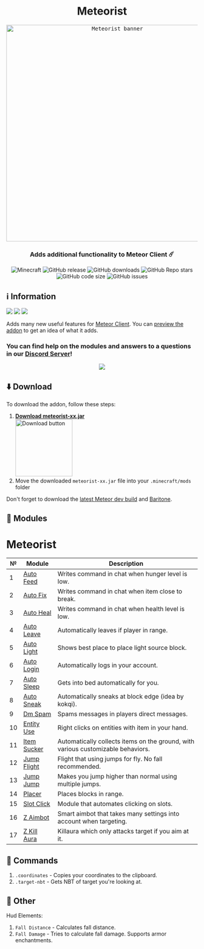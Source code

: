 <div align="center">
  <h1>Meteorist</h1>
  <kbd>
    <img width="569" alt="Meteorist banner" src="https://repository-images.githubusercontent.com/473465587/c518731b-777d-4af8-9678-155061a286aa">
  </kbd>
  <h3>Adds additional functionality to Meteor Client ☄️</h3>
  <img alt="Minecraft" src="https://img.shields.io/badge/Minecraft-1.20.2-c800c8?logo=hackthebox&logoColor=white&style=flat-square">
  <img alt="GitHub release" src="https://img.shields.io/github/v/release/Zgoly/Meteorist?color=9851e3&include_prereleases&style=flat-square">
  <img alt="GitHub downloads" src="https://img.shields.io/github/downloads/Zgoly/Meteorist/total?color=5f6fed&logo=github&style=flat-square">
  <img alt="GitHub Repo stars" src="https://img.shields.io/github/stars/zgoly/meteorist?label=%E2%AD%90%20stars&color=0782ea&style=flat-square">
  <img alt="GitHub code size" src="https://img.shields.io/github/languages/code-size/zgoly/meteorist?color=008edc&style=flat-square">
  <img alt="GitHub issues" src="https://img.shields.io/github/issues/zgoly/meteorist?color=0096c8&style=flat-square">
</div>

## ℹ️ Information
<a alt="Suggest a Feature" href="https://github.com/Zgoly/Meteorist/issues/new?assignees=&labels=enhancement&template=suggestion.yml&title=%5BSuggestion%5D"><img src="https://img.shields.io/badge/Suggest%20a%20Feature-3200c8?style=flat-square"/></a>
<a alt="Report a Bug" href="https://github.com/Zgoly/Meteorist/issues/new?assignees=&labels=bug&template=bug.yml&title=%5BBug%5D"><img src="https://img.shields.io/badge/Report%20a%20Bug-c83232?style=flat-square"/></a>
<a alt="Contribute" href="https://github.com/Zgoly/Meteorist/pulls"><img src="https://img.shields.io/badge/Contribute-00967d?style=flat-square"/></a>

Adds many new useful features for [Meteor Client](https://meteorclient.com/). You can [preview the addon](https://zgoly.github.io/addonview/generate?user=Zgoly&repo=Meteorist&path=src/main/java/zgoly/meteorist/modules) to get an idea of what it adds.

### You can find help on the modules and answers to a questions in our [Discord Server](https://discord.gg/y8fBWPNJFm)!
<div align="center">
  <a href="https://discord.gg/y8fBWPNJFm"><img src="https://invidget.switchblade.xyz/y8fBWPNJFm"></a>
</div>

<!-- Too many stargazers! Thanks!
<img alt="Stargazers" src="https://img.shields.io/badge/dynamic/json?label=%E2%AD%90%20Stargazers&color=black&style=flat-square&query=$[*].login&url=https%3A%2F%2Fapi.github.com%2Frepos%2FZgoly%2FMeteorist%2Fstargazers">
-->

## ⬇️ Download
To download the addon, follow these steps:
1. <a href="https://zgoly.github.io/utils/download-latest-release?user=Zgoly&repo=Meteorist&file=.jar"><b>Download meteorist-xx.jar</b><br><img height="150" alt="Download button" src="https://www.vhv.rs/dpng/d/406-4062388_download-now-button-png-free-download-download-transparent.png"></a>
3. Move the downloaded `meteorist-xx.jar` file into your `.minecraft/mods` folder

Don't forget to download the [latest Meteor dev build](https://meteorclient.com/download?devBuild) and [Baritone](https://meteorclient.com/api/downloadBaritone).


## 🧩 Modules
# Meteorist
| № | Module | Description |
| --- | --- | --- |
| 1 | [Auto Feed](../../wiki/generated#auto-feed) | Writes command in chat when hunger level is low. |
| 2 | [Auto Fix](../../wiki/generated#auto-fix) | Writes command in chat when item close to break. |
| 3 | [Auto Heal](../../wiki/generated#auto-heal) | Writes command in chat when health level is low. |
| 4 | [Auto Leave](../../wiki/generated#auto-leave) | Automatically leaves if player in range. |
| 5 | [Auto Light](../../wiki/generated#auto-light) | Shows best place to place light source block. |
| 6 | [Auto Login](../../wiki/generated#auto-login) | Automatically logs in your account. |
| 7 | [Auto Sleep](../../wiki/generated#auto-sleep) | Gets into bed automatically for you. |
| 8 | [Auto Sneak](../../wiki/generated#auto-sneak) | Automatically sneaks at block edge (idea by kokqi). |
| 9 | [Dm Spam](../../wiki/generated#dm-spam) | Spams messages in players direct messages. |
| 10 | [Entity Use](../../wiki/generated#entity-use) | Right clicks on entities with item in your hand. |
| 11 | [Item Sucker](../../wiki/generated#item-sucker) | Automatically collects items on the ground, with various customizable behaviors. |
| 12 | [Jump Flight](../../wiki/generated#jump-flight) | Flight that using jumps for fly. No fall recommended. |
| 13 | [Jump Jump](../../wiki/generated#jump-jump) | Makes you jump higher than normal using multiple jumps. |
| 14 | [Placer](../../wiki/generated#placer) | Places blocks in range. |
| 15 | [Slot Click](../../wiki/generated#slot-click) | Module that automates clicking on slots. |
| 16 | [Z Aimbot](../../wiki/generated#z-aimbot) | Smart aimbot that takes many settings into account when targeting. |
| 17 | [Z Kill Aura](../../wiki/generated#z-kill-aura) | Killaura which only attacks target if you aim at it. |

## 📄 Commands
1. `.coordinates` - Copies your coordinates to the clipboard.
1. `.target-nbt` - Gets NBT of target you're looking at.

## 🔷 Other
Hud Elements:
1. `Fall Distance` - Calculates fall distance.
1. `Fall Damage` - Tries to calculate fall damage. Supports armor enchantments.
